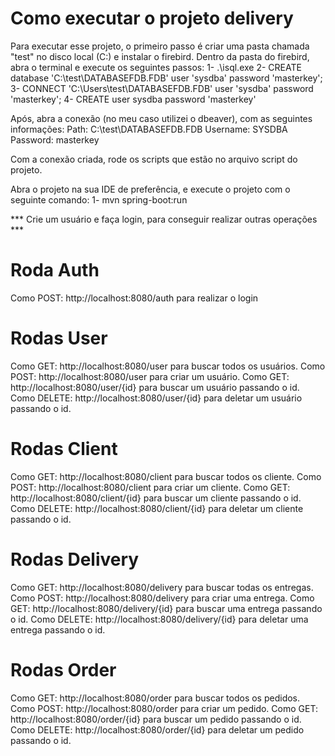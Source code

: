 # Como executar o projeto delivery

Para executar esse projeto, o primeiro passo é criar uma pasta chamada "test" no disco local (C:) e instalar o firebird. Dentro da pasta do firebird, abra o terminal e execute os seguintes passos:
    1- .\isql.exe
    2- CREATE database 'C:\\test\\DATABASEFDB.FDB' user 'sysdba' password 'masterkey';
    3- CONNECT 'C:\\Users\\test\\DATABASEFDB.FDB'  user 'sysdba' password 'masterkey';
    4- CREATE user sysdba password 'masterkey'

Após, abra a conexão (no meu caso utilizei o dbeaver), com as seguintes informações:
Path: C:\\test\\DATABASEFDB.FDB
Username: SYSDBA
Password: masterkey

Com a conexão criada, rode os scripts que estão no arquivo script do projeto.

Abra o projeto na sua IDE de preferência, e execute o projeto com o seguinte comando:
    	1- mvn spring-boot:run

*** Crie um usuário e faça login, para conseguir realizar outras operações ***

# Roda Auth
Como POST: http://localhost:8080/auth para realizar o login

# Rodas User
Como GET: http://localhost:8080/user para buscar todos os usuários.
Como POST: http://localhost:8080/user para criar um usuário.
Como GET: http://localhost:8080/user/{id} para buscar um usuário passando o id.
Como DELETE: http://localhost:8080/user/{id} para deletar um usuário passando o id.

# Rodas Client
Como GET: http://localhost:8080/client para buscar todos os cliente.
Como POST: http://localhost:8080/client para criar um cliente.
Como GET: http://localhost:8080/client/{id} para buscar um cliente passando o id. 
Como DELETE: http://localhost:8080/client/{id} para deletar um cliente passando o id.

# Rodas Delivery
Como GET: http://localhost:8080/delivery para buscar todas os entregas.
Como POST: http://localhost:8080/delivery para criar uma entrega.
Como GET: http://localhost:8080/delivery/{id} para buscar uma entrega passando o id.
Como DELETE: http://localhost:8080/delivery/{id} para deletar uma entrega passando o id.

# Rodas Order
Como GET: http://localhost:8080/order para buscar todos os pedidos.
Como POST: http://localhost:8080/order para criar um pedido.
Como GET: http://localhost:8080/order/{id} para buscar um pedido passando o id.
Como DELETE: http://localhost:8080/order/{id} para deletar um pedido passando o id.




